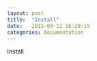 ```yaml
---
layout: post
title:  "Install"
date:   2015-09-12 18:20:19
categories: Documentation
---
```


Install
